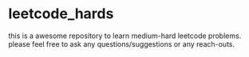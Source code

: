 # leetcode_hards
this is a awesome repository to learn medium-hard leetcode problems.\
please feel free to ask any questions/suggestions or any reach-outs.
